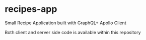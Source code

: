 # recipes-app
Small Recipe Application built with GraphQL+ Apollo Client

Both client and server side code is available within this repository
